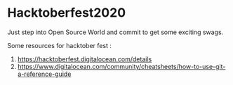 # Hacktoberfest2020
Just step into Open Source World and commit to get some exciting swags.

Some resources for hacktober fest : 
1. https://hacktoberfest.digitalocean.com/details
2. https://www.digitalocean.com/community/cheatsheets/how-to-use-git-a-reference-guide
